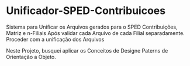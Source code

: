 # Unificador-SPED-Contribuicoes
Sistema para Unificar os Arquivos gerados para o SPED Contribuições, Matriz e n-Filiais
Após validar cada Arquivo de cada Filial separadamente.
Proceder com a unificação dos Arquivos

Neste Projeto, busquei aplicar os Conceitos de Designe Paterns de Orientação a Objeto.
